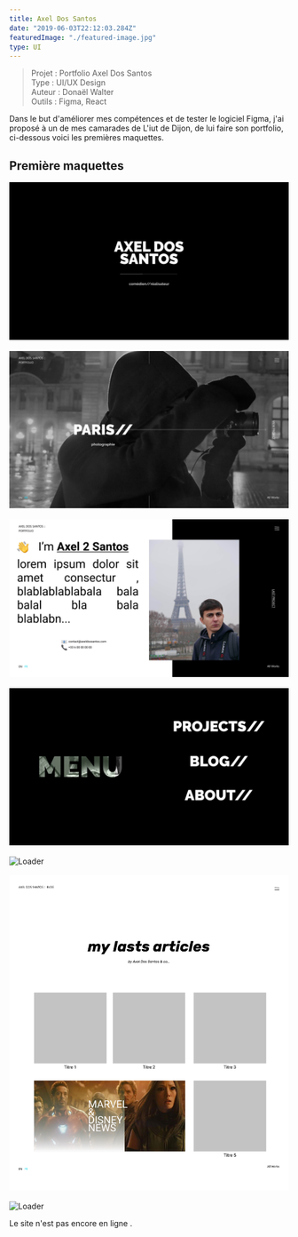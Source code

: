 ```yaml
---
title: Axel Dos Santos
date: "2019-06-03T22:12:03.284Z"
featuredImage: "./featured-image.jpg"
type: UI
---
```


> Projet : Portfolio Axel Dos Santos <br>
> Type : UI/UX Design <br>
> Auteur : Donaël Walter<br>Outils : Figma, React

<div class="introP">
  Dans le but d'améliorer mes compétences et de tester le logiciel Figma, j'ai proposé à un de mes camarades de L'iut de Dijon, de lui faire son portfolio, ci-dessous voici les premières maquettes.
</div>

## Première maquettes

![Loader](./0001-min.jpg)
<br></br>
![Loader](./0002-min.jpg)
<br></br>
![Loader](./0003-min.jpg)
<br></br>
![Loader](./0004-min.jpg)
<br></br>
![Loader](./0005-min.jpg)
<br></br>
![Loader](./0006-min.jpg)
<br></br>
![Loader](./0007-min.jpg)

Le site n'est pas encore en ligne .
